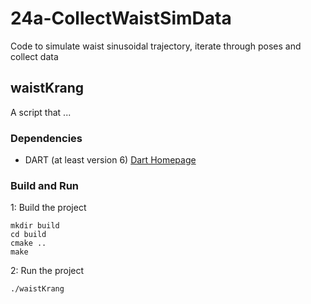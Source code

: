 # 24a-CollectWaistSimData
Code to simulate waist sinusoidal trajectory, iterate through poses and collect data

## waistKrang
A script that ...

### Dependencies
- DART (at least version 6) [Dart Homepage](https://dartsim.github.io)

### Build and Run

1: Build the project

    mkdir build
    cd build
    cmake ..
    make

2: Run the project

    ./waistKrang
